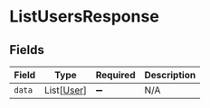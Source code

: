 # ListUsersResponse


## Fields

| Field                                     | Type                                      | Required                                  | Description                               |
| ----------------------------------------- | ----------------------------------------- | ----------------------------------------- | ----------------------------------------- |
| `data`                                    | List[[User](../../models/shared/user.md)] | :heavy_minus_sign:                        | N/A                                       |